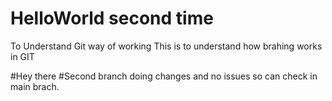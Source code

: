 # HelloWorld second time
To Understand Git way of working
This is to understand how brahing works in GIT

#Hey there
#Second branch doing changes and no issues so can check in main brach.

